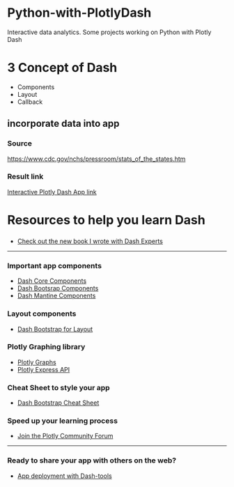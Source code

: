 # Python-with-PlotlyDash
Interactive data analytics. Some projects working on Python with Plotly Dash

# 3 Concept of Dash 
-  Components
-  Layout
-  Callback


## incorporate data into app
### Source 
https://www.cdc.gov/nchs/pressroom/stats_of_the_states.htm

### Result link
[Interactive Plotly Dash App link](https://python-with-dashplotly.herokuapp.com/)


# Resources to help you learn Dash

###
 - [Check out the new book I wrote with Dash Experts](https://www.barnesandnoble.com/w/python-dash-adam-schroeder/1141355104?ean=9781718502222)
 
 ---
 
### Important app components
 - [Dash Core Components](https://dash.plotly.com/dash-core-components)
 - [Dash Bootsrap Components](https://dash-bootstrap-components.opensource.faculty.ai/docs/components/)
 - [Dash Mantine Components](https://www.dash-mantine-components.com/)

### Layout components
 - [Dash Bootstrap for Layout](https://dash-bootstrap-components.opensource.faculty.ai/docs/components/layout/)

### Plotly Graphing library
 - [Plotly Graphs](https://plotly.com/python/)
 - [Plotly Express API](https://plotly.com/python-api-reference/plotly.express.html)

### Cheat Sheet to style your app
 - [Dash Bootstrap Cheat Sheet](https://dashcheatsheet.pythonanywhere.com/)

### Speed up your learning process
 - [Join the Plotly Community Forum](https://community.plotly.com)

---

### Ready to share your app with others on the web?
 - [App deployment with Dash-tools](https://github.com/andrew-hossack/dash-tools)
